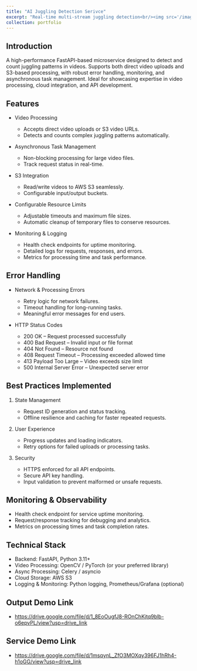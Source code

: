 ```yaml
---
title: "AI Juggling Detection Serivce"
excerpt: "Real-time multi-stream juggling detection<br/><img src='/images/proj-1.png' >"
collection: portfolio
---
```


## Introduction
A high-performance FastAPI-based microservice designed to detect and count juggling patterns in videos. Supports both direct video uploads and S3-based processing, with robust error handling, monitoring, and asynchronous task management. Ideal for showcasing expertise in video processing, cloud integration, and API development.

## Features
* Video Processing
    * Accepts direct video uploads or S3 video URLs.
    * Detects and counts complex juggling patterns automatically.

* Asynchronous Task Management
    * Non-blocking processing for large video files.
    * Track request status in real-time.

* S3 Integration
    * Read/write videos to AWS S3 seamlessly.
    * Configurable input/output buckets.

* Configurable Resource Limits
    * Adjustable timeouts and maximum file sizes.
    * Automatic cleanup of temporary files to conserve resources.

* Monitoring & Logging
    * Health check endpoints for uptime monitoring.
    * Detailed logs for requests, responses, and errors.
    * Metrics for processing time and task performance.

## Error Handling
* Network & Processing Errors
    * Retry logic for network failures.
    * Timeout handling for long-running tasks.
    * Meaningful error messages for end users.

* HTTP Status Codes
    * 200 OK – Request processed successfully
    * 400 Bad Request – Invalid input or file format
    * 404 Not Found – Resource not found
    * 408 Request Timeout – Processing exceeded allowed time
    * 413 Payload Too Large – Video exceeds size limit
    * 500 Internal Server Error – Unexpected server error

## Best Practices Implemented
1. State Management
    * Request ID generation and status tracking.
    * Offline resilience and caching for faster repeated requests.

2. User Experience
    * Progress updates and loading indicators.
    * Retry options for failed uploads or processing tasks.

3. Security
    * HTTPS enforced for all API endpoints.
    * Secure API key handling.
    * Input validation to prevent malformed or unsafe requests.

## Monitoring & Observability
* Health check endpoint for service uptime monitoring.
* Request/response tracking for debugging and analytics.
* Metrics on processing times and task completion rates.

## Technical Stack
* Backend: FastAPI, Python 3.11+
* Video Processing: OpenCV / PyTorch (or your preferred library)
* Async Processing: Celery / asyncio
* Cloud Storage: AWS S3
* Logging & Monitoring: Python logging, Prometheus/Grafana (optional)


## Output Demo Link
* https://drive.google.com/file/d/1_8EoOugfJ8-ROnChKjtq9blb-o6epvPL/view?usp=drive_link

## Service Demo Link
* https://drive.google.com/file/d/1msqynL_ZfO3MOXqy396FJ1hRh4-h1oGG/view?usp=drive_link